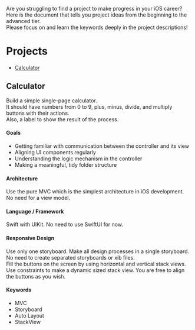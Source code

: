 Are you struggling to find a project to make progress in your iOS career? Here is the document that tells you project ideas from the beginning to the advanced tier.  
Please focus on and learn the keywords deeply in the project descriptions!

# Projects

- [Calculator](#calculator)

## Calculator
Build a simple single-page calculator.  
It should have numbers from 0 to 9, plus, minus, divide, and multiply buttons with their actions.  
Also, a label to show the result of the process.
  
#### Goals
- Getting familiar with communication between the controller and its view
- Aligning UI components regularly
- Understanding the logic mechanism in the controller
- Making a meaningful, tidy folder structure
  
#### Architecture
Use the pure MVC which is the simplest architecture in iOS development. No need for a view model.
  
#### Language / Framework
Swift with UIKit. No need to use SwiftUI for now.
  
#### Responsive Design
Use only one storyboard. Make all design processes in a single storyboard. No need to create separated storyboards or xib files.  
Fill the buttons on the screen by using horizontal and vertical stack views.  
Use constraints to make a dynamic sized stack view.
You are free to align the buttons as you wish.
  
#### Keywords
- MVC
- Storyboard
- Auto Layout
- StackView
